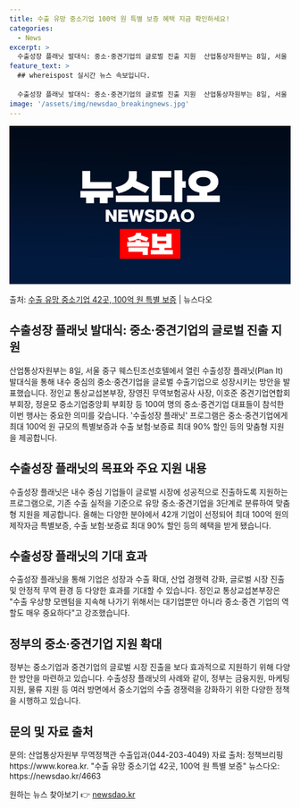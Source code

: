 ```yaml
---
title: 수출 유망 중소기업 100억 원 특별 보증 혜택 지금 확인하세요!
categories:
  - News
excerpt: >
  수출성장 플래닛 발대식: 중소·중견기업의 글로벌 진출 지원  산업통상자원부는 8일, 서울 중구 웨스틴조선호텔…
feature_text: >
  ## whereispost 실시간 뉴스 속보입니다.

  수출성장 플래닛 발대식: 중소·중견기업의 글로벌 진출 지원  산업통상자원부는 8일, 서울 중구 웨스틴조선호텔…
image: '/assets/img/newsdao_breakingnews.jpg'
---
```


![뉴스다오 속보](/assets/img/newsdao_breakingnews.jpg)

<p>출처: <a href="https://newsdao.kr/4663" rel="dofollow">수출 유망 중소기업 42곳, 100억 원 특별 보증</a> | 뉴스다오</p>

<h2 data-ke-size="size26">수출성장 플래닛 발대식: 중소·중견기업의 글로벌 진출 지원</h2>

<p data-ke-size="size16">산업통상자원부는 8일, 서울 중구 웨스틴조선호텔에서 열린 수출성장 플래닛(Plan It) 발대식을 통해 내수 중심의 중소·중견기업을 글로벌 수출기업으로 성장시키는 방안을 발표했습니다. 정인교 통상교섭본부장, 장영진 무역보험공사 사장, 이호준 중견기업연합회 부회장, 정윤모 중소기업중앙회 부회장 등 100여 명의 중소·중견기업 대표들이 참석한 이번 행사는 중요한 의미를 갖습니다. '수출성장 플래닛' 프로그램은 중소·중견기업에게 최대 100억 원 규모의 특별보증과 수출 보험·보증료 최대 90% 할인 등의 맞춤형 지원을 제공합니다.</p>

<h2 data-ke-size="size24">수출성장 플래닛의 목표와 주요 지원 내용</h2>

<p data-ke-size="size16">수출성장 플래닛은 내수 중심 기업들이 글로벌 시장에 성공적으로 진출하도록 지원하는 프로그램으로, 기존 수출 실적을 기준으로 유망 중소·중견기업을 3단계로 분류하여 맞춤형 지원을 제공합니다. 올해는 다양한 분야에서 42개 기업이 선정되어 최대 100억 원의 제작자금 특별보증, 수출 보험·보증료 최대 90% 할인 등의 혜택을 받게 됐습니다.</p>

<h2 data-ke-size="size24">수출성장 플래닛의 기대 효과</h2>

<p data-ke-size="size16">수출성장 플래닛을 통해 기업은 성장과 수출 확대, 산업 경쟁력 강화, 글로벌 시장 진출 및 안정적 무역 환경 등 다양한 효과를 기대할 수 있습니다. 정인교 통상교섭본부장은 "수출 우상향 모멘텀을 지속해 나가기 위해서는 대기업뿐만 아니라 중소·중견 기업의 역할도 매우 중요하다"고 강조했습니다.</p>

<h2 data-ke-size="size24">정부의 중소·중견기업 지원 확대</h2>

<p data-ke-size="size16">정부는 중소기업과 중견기업의 글로벌 시장 진출을 보다 효과적으로 지원하기 위해 다양한 방안을 마련하고 있습니다. 수출성장 플래닛의 사례와 같이, 정부는 금융지원, 마케팅 지원, 물류 지원 등 여러 방면에서 중소기업의 수출 경쟁력을 강화하기 위한 다양한 정책을 시행하고 있습니다.</p>

<h2 data-ke-size="size24">문의 및 자료 출처</h2>

<p data-ke-size="size16">문의: 산업통상자원부 무역정책관 수출입과(044-203-4049) 자료 출처: 정책브리핑 https://www.korea.kr. "수출 유망 중소기업 42곳, 100억 원 특별 보증" 뉴스다오: https://newsdao.kr/4663</p>
 

원하는 뉴스 찾아보기 👉 <a href="https://newsdao.kr" rel="dofollow">newsdao.kr</a>


